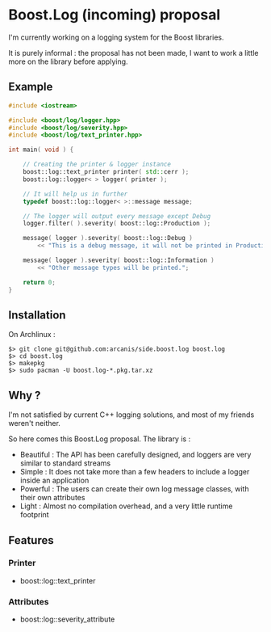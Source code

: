 # Boost.Log (incoming) proposal

I'm currently working on a logging system for the Boost libraries.

It is purely informal : the proposal has not been made, I want to work a little more on the library before applying.

## Example

```c++
#include <iostream>

#include <boost/log/logger.hpp>
#include <boost/log/severity.hpp>
#include <boost/log/text_printer.hpp>

int main( void ) {

    // Creating the printer & logger instance
    boost::log::text_printer printer( std::cerr );
    boost::log::logger< > logger( printer );

    // It will help us in further
    typedef boost::log::logger< >::message message;

    // The logger will output every message except Debug
    logger.filter( ).severity( boost::log::Production );

    message( logger ).severity( boost::log::Debug )
        << "This is a debug message, it will not be printed in Production mode";

    message( logger ).severity( boost::log::Information )
        << "Other message types will be printed.";

    return 0;
}
```

## Installation

On Archlinux :

    $> git clone git@github.com:arcanis/side.boost.log boost.log
    $> cd boost.log
    $> makepkg
    $> sudo pacman -U boost.log-*.pkg.tar.xz

## Why ?

I'm not satisfied by current C++ logging solutions, and most of my friends weren't neither.

So here comes this Boost.Log proposal. The library is :

- Beautiful : The API has been carefully designed, and loggers are very similar to standard streams
- Simple : It does not take more than a few headers to include a logger inside an application
- Powerful : The users can create their own log message classes, with their own attributes
- Light : Almost no compilation overhead, and a very little runtime footprint

## Features

### Printer

- boost::log::text_printer

### Attributes

- boost::log::severity_attribute
